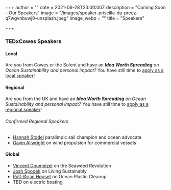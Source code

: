 +++
author = ""
date = 2021-06-28T23:00:00Z
description = "Coming Soon – Our Speakers"
image = "/images/speaker-priscilla-du-preez-q7wgvnbuwj0-unsplash.jpeg"
image_webp = ""
title = "Speakers"

+++
### TEDxCowes Speakers

#### Local

Are you from Cowes or the Solent and have an **_Idea Worth Spreading_** _on Ocean Sustainability and personal impact?_ You have still time to [apply as a local speaker](https://docs.google.com/forms/d/e/1FAIpQLSeqY0hZAerXLE9W9h-FFKsWMYPcsfCPeIOUjcCSEAB8agoy4w/viewform?usp=pp_url&entry.836756608=Speaker)!

#### Regional

Are you from the UK and have an **_Idea Worth Spreading_** _on Ocean Sustainability and personal impact?_ You have still time to [apply as a regional speaker](https://docs.google.com/forms/d/e/1FAIpQLSeqY0hZAerXLE9W9h-FFKsWMYPcsfCPeIOUjcCSEAB8agoy4w/viewform?usp=pp_url&entry.836756608=Speaker)!

###### Confirmed Regional Speakers

* [Hannah Stodel](https://www.linkedin.com/in/hannah-stodel-79122a60/) paralimpic sail champion and ocean advocate
* [Gavin Allwright](https://www.linkedin.com/in/gavin-allwright-bb20531/) on wind propulsion for commercial vessels

#### Global

* [Vincent Doumeizel](https://www.linkedin.com/in/vincent-doumeizel/) on the Seaweed Revolution
* [Josh Spodek](https://www.linkedin.com/in/joshuaspodek/) on Living Sustainably
* [Rolf-Ørjan Høgset](https://www.linkedin.com/in/rolf-%C3%B8rjan-h%C3%B8gset-5b81a274/) on Ocean Plastic Cleanup
* TBD on electric boating